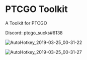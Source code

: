 # PTCGO Toolkit
A Toolkit for PTCGO

Discord: ptcgo_sucks#6138

![AutoHotkey_2019-03-25_00-31-22](https://user-images.githubusercontent.com/48207556/54902094-9f3a4300-4e95-11e9-88b2-856df5def411.png)

![AutoHotkey_2019-03-25_00-31-27](https://user-images.githubusercontent.com/48207556/54902098-a19c9d00-4e95-11e9-9b5b-02f3f2702a88.png)

